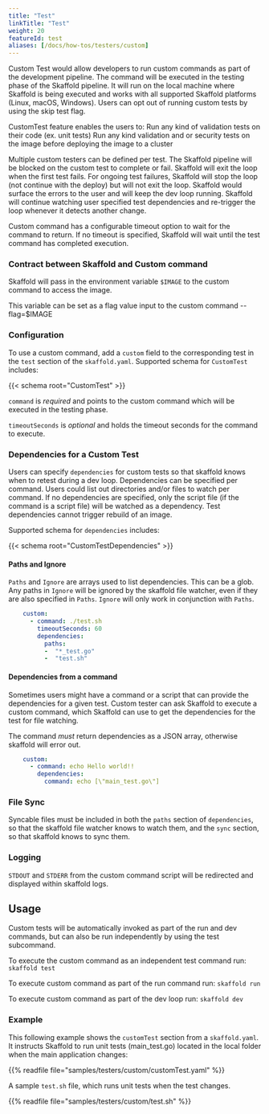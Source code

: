 ```yaml
---
title: "Test"
linkTitle: "Test"
weight: 20
featureId: test
aliases: [/docs/how-tos/testers/custom]
---
```



Custom Test would allow developers to run custom commands as part of the development pipeline. The command will be executed in the testing phase of the Skaffold pipeline. It will run on the local machine where Skaffold is being executed and works with all supported Skaffold platforms (Linux, macOS, Windows). Users can opt out of running custom tests by using the skip test flag.

CustomTest feature enables the users to:
Run any kind of validation tests on their code (ex. unit tests)
Run any kind validation and or security tests on the image before deploying the image to a cluster

Multiple custom testers can be defined per test. The Skaffold pipeline will be blocked on the custom test to complete or fail. Skaffold will exit the loop when the first test fails. For ongoing test failures, Skaffold will stop the loop (not continue with the deploy) but will not exit the loop. Skaffold would surface the errors to the user and will keep the dev loop running. Skaffold will continue watching user specified test dependencies and re-trigger the loop whenever it detects another change. 

Custom command has a configurable timeout option to wait for the command to return. If no timeout is specified, Skaffold will wait until the test command has completed execution. 

### Contract between Skaffold and Custom command

Skaffold will pass in the environment variable `$IMAGE` to the custom command to access the image.

This variable can be set as a flag value input to the custom command --flag=$IMAGE


### Configuration

To use a custom command, add a `custom` field to the corresponding test in the `test` section of the `skaffold.yaml`.
Supported schema for `CustomTest` includes:

{{< schema root="CustomTest" >}}


`command` is *required* and points to the custom command which will be executed in the testing phase.

`timeoutSeconds` is *optional* and holds the timeout seconds for the command to execute.


### Dependencies for a Custom Test

Users can specify `dependencies` for custom tests so that skaffold knows when to retest during a dev loop. Dependencies can be specified per command. Users could list out directories and/or files to watch per command. If no dependencies are specified, only the script file (if the command is a script file) will be watched as a dependency. Test dependencies cannot trigger rebuild of an image.

Supported schema for `dependencies` includes:

{{< schema root="CustomTestDependencies" >}}


#### Paths and Ignore

`Paths` and `Ignore` are arrays used to list dependencies. This can be a glob.
Any paths in `Ignore` will be ignored by the skaffold file watcher, even if they are also specified in `Paths`.
`Ignore` will only work in conjunction with `Paths`.

```yaml
    custom:
      - command: ./test.sh
        timeoutSeconds: 60
        dependencies:
          paths:
          -  "*_test.go"
          -  "test.sh"
```

#### Dependencies from a command

Sometimes users might have a command or a script that can provide the dependencies for a given test. Custom tester can ask Skaffold to execute a custom command, which Skaffold can use to get the dependencies for the test for file watching.

The command *must* return dependencies as a JSON array, otherwise skaffold will error out.

```yaml
    custom:
      - command: echo Hello world!!
        dependencies:
          command: echo [\"main_test.go\"] 
```

### File Sync

Syncable files must be included in both the `paths` section of `dependencies`, so that the skaffold file watcher knows to watch them, and the `sync` section, so that skaffold knows to sync them.  


### Logging

`STDOUT` and `STDERR` from the custom command script will be redirected and displayed within skaffold logs.


## Usage

Custom tests will be automatically invoked as part of the run and dev commands, but can also be run independently by using the test subcommand.

To execute the custom command as an independent test command run:
```skaffold test```

To execute custom command as part of the run command run:
```skaffold run```

To execute custom command as part of the dev loop run:
```skaffold dev```



### Example

This following example shows the `customTest` section from a `skaffold.yaml`.
It instructs Skaffold to run unit tests (main_test.go) located in the local folder when the main application changes:

{{% readfile file="samples/testers/custom/customTest.yaml" %}}


A sample `test.sh` file, which runs unit tests when the test changes.

{{% readfile file="samples/testers/custom/test.sh" %}}


